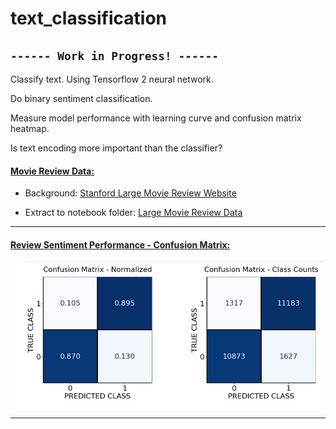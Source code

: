 # text_classification

## `------ Work in Progress! ------`

Classify text.  Using Tensorflow 2 neural network.  

Do binary sentiment classification.

Measure model performance with learning curve and confusion matrix heatmap.

Is text encoding more important than the classifier?

#### <ins>Movie Review Data:</ins>
* Background: [Stanford Large Movie Review Website](http://ai.stanford.edu/~amaas/data/sentiment/)

* Extract to notebook folder: [Large Movie Review Data](http://ai.stanford.edu/~amaas/data/sentiment/aclImdb_v1.tar.gz)

***
#### <ins>Review Sentiment Performance - Confusion Matrix:</ins>
![Confusion Matrix](images/confusion_matrix1.PNG)
***
